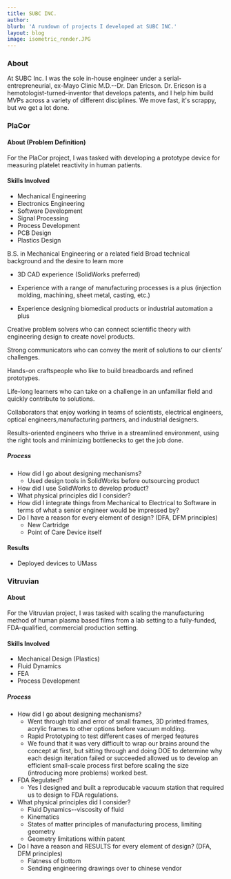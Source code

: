 ```yaml
---
title: SUBC INC.
author: 
blurb: 'A rundown of projects I developed at SUBC INC.'
layout: blog
image: isometric_render.JPG
---
```


### About
At SUBC Inc. I was the sole in-house engineer under a serial-entrepreneurial, ex-Mayo Clinic M.D.--Dr. Dan Ericson. Dr. Ericson is a hemotologist-turned-inventor that develops patents, and I help him build MVPs across a variety of different disciplines. We move fast, it's scrappy, but we get a lot done.

### PlaCor

#### About (Problem Definition)
For the PlaCor project, I was tasked with developing a prototype device for measuring platelet reactivity in human patients. 

#### Skills Involved
- Mechanical Engineering
- Electronics Engineering
- Software Development
- Signal Processing
- Process Development
- PCB Design
- Plastics Design

B.S. in Mechanical Engineering or a related field
Broad technical background and the desire to learn more

- 3D CAD experience (SolidWorks preferred)
- Experience with a range of manufacturing processes is a plus (injection molding, machining, sheet metal, casting, etc.)

- Experience designing biomedical products or industrial automation a plus

Creative problem solvers who can connect scientific theory with engineering design to create novel products.

Strong communicators who can convey the merit of solutions to our clients’ challenges.

Hands-on craftspeople who like to build breadboards and refined prototypes.

Life-long learners who can take on a challenge in an unfamiliar field and quickly contribute to solutions.

Collaborators that enjoy working in teams of scientists, electrical engineers, optical engineers,manufacturing partners, and industrial designers.

Results-oriented engineers who thrive in a streamlined environment, using the right tools and minimizing bottlenecks to get the job done.

##### Process
- How did I go about designing mechanisms?
    - Used design tools in SolidWorks before outsourcing product
- How did I use SolidWorks to develop product?
- What physical principles did I consider?
- How did I integrate things from Mechanical to Electrical to Software in terms of what a senior engineer would be impressed by?
- Do I have a reason for every element of design? (DFA, DFM principles)
    - New Cartridge
    - Point of Care Device itself

#### Results
- Deployed devices to UMass 

### Vitruvian

#### About
For the Vitruvian project, I was tasked with scaling the manufacturing method of human plasma based films from a lab setting to a fully-funded, FDA-qualified, commercial production setting. 

#### Skills Involved
- Mechanical Design (Plastics)
- Fluid Dynamics
- FEA
- Process Development

##### Process
- How did I go about designing mechanisms?
    - Went through trial and error of small frames, 3D printed frames, acrylic frames to other options before vacuum molding.
    - Rapid Prototyping to test different cases of merged features
    - We found that it was very difficult to wrap our brains around the concept at first, but sitting through and doing DOE to determine why each design iteration failed or succeeded allowed us to develop an efficient small-scale process first before scaling the size (introducing more problems) worked best.
- FDA Regulated?
    - Yes I designed and built a reproducable vacuum station that required us to design to FDA regulations.
- What physical principles did I consider?
    - Fluid Dynamics--viscosity of fluid
    - Kinematics
    - States of matter principles of manufacturing process, limiting geometry
    - Geometry limitations within patent
- Do I have a reason and RESULTS for every element of design? (DFA, DFM principles)
    - Flatness of bottom
    - Sending engineering drawings over to chinese vendor